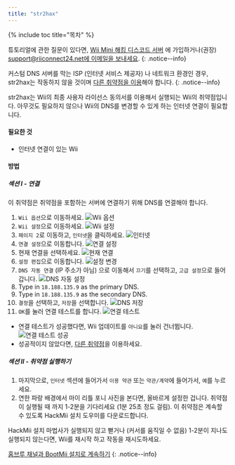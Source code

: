 ```yaml
---
title: "str2hax"
---
```


{% include toc title="목차" %}

튜토리얼에 관한 질문이 있다면, [Wii Mini 해킹 디스코드 서버](https://discord.gg/rc24) 에 가입하거나(권장) [support@riiconnect24.net에 이메일을 보내세요](mailto:support@riiconnect24.net).
{: .notice--info}

커스텀 DNS 서버를 막는 ISP (인터넷 서비스 제공자) 나 네트워크 환경인 경우, str2hax는 작동하지 않을 것이며 [다른 취약점을 이용](get-started)해야 합니다.
{: .notice--info}

str2hax는 Wii의 최종 사용자 라이선스 동의서를 이용해서 실행되는 Wii의 취약점입니다. 아무것도 필요하지 않으나 Wii의 DNS를 변경할 수 있게 하는 인터넷 연결이 필요합니다.

#### 필요한 것

* 인터넷 연결이 있는 Wii

#### 방법

##### 섹션 I - 연결

이 취약점은 취약점을 포함하는 서버에 연결하기 위해 DNS를 연결해야 합니다.

1. `Wii 옵션`으로 이동하세요. ![Wii 옵션](/images/RiiConnect24/Internet_1.png)
2. `Wii 설정`으로 이동하세요. ![Wii 설정](/images/RiiConnect24/Internet_2.png)
3. `페이지 2`로 이동하고, `인터넷`을 클릭하세요. ![인터넷](/images/RiiConnect24/Internet_3.png)
4. `연결 설정`으로 이동합니다. ![연결 설정](/images/RiiConnect24/Internet_4.png)
5. 현재 연결을 선택하세요. ![현재 연결](/images/RiiConnect24/Internet_5.png)
6. `설정 편집`으로 이동합니다. ![설정 변경](/images/RiiConnect24/Internet_6.png)
7. `DNS 자동 연결` (IP 주소가 아님) 으로 이동해서 `끄기`를 선택하고, `고급 설정`으로 들어갑니다. ![DNS 자동 설정](/images/RiiConnect24/Internet_7.png)
8. Type in `18.188.135.9` as the primary DNS.
9. Type in `18.188.135.9` as the secondary DNS.
10. `결정`을 선택하고, `저장`을 선택합니다. ![DNS 저장](/images/RiiConnect24/Internet_10.png)
11. `OK`를 눌러 연결 테스트를 합니다. ![연결 테스트](/images/RiiConnect24/Internet_11.png)
   - 연결 테스트가 성공했다면, Wii 업데이트를 `아니요`를 눌러 건너뜁니다. ![연결 테스트 성공](/images/RiiConnect24/Internet_12.png)
   - 성공적이지 않았다면, [다른 취약점](get-started)을 이용하세요.

##### 섹션 II - 취약점 실행하기

1. 마지막으로, `인터넷` 섹션에 들어가서 `이용 약관` 또는 `약관/계약`에 들어가서, `예`를 누르세요.
2. 연한 파랑 배경에서 마이 리틀 포니 사진을 본다면, 올바르게 설정한 겁니다. 취약점이 실행될 때 까지 1-2분을 기다리세요 (1분 25초 정도 걸림). 이 취약점은 계속할 수 있도록 HackMii 설치 도우미를 다운로드합니다.

HackMii 설치 마법사가 실행되지 않고 뻗거나 (커서를 움직일 수 없음) 1-2분이 지나도 실행되지 않는다면, Wii를 재시작 하고 작동을 재시도하세요.

[홈브루 채널과 BootMii 설치로 계속하기](hbc)
{: .notice--info}
